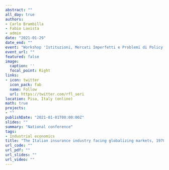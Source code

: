 ```yaml
---
abstract: ""
all_day: true
authors:
- Carlo Brambilla
- Fabio Lavista
- admin
date: "2021-01-29"
date_end: ""
event: "Workshop 'Istituzioni, Mercati Imperfetti e Problemi di Policy' PRA"
event_url: ""
featured: false
image:
  caption: ''
  focal_point: Right
links:
- icon: twitter
  icon_pack: fab
  name: Follow
  url: https://twitter.com/rfl_seri
location: Pisa, Italy (online)
math: true
projects:
- ""
publishDate: "2021-01-01T00:00:00Z"
slides: ""
summary: "National conference"
tags:
- Industrial economics
title: "The Italian insurance industry facing globalizing markets, 1970s-2000s"
url_code: ""
url_pdf: ""
url_slides: ""
url_video: ""
---
```

